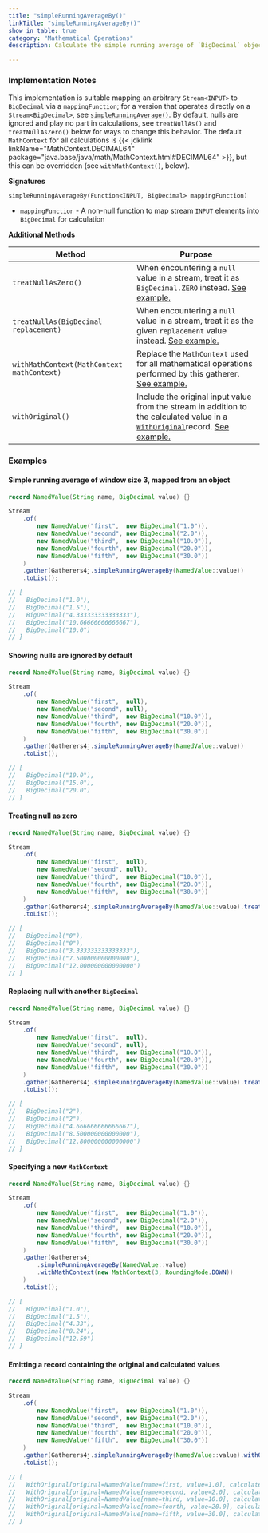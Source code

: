 ```yaml
---
title: "simpleRunningAverageBy()"
linkTitle: "simpleRunningAverageBy()"
show_in_table: true
category: "Mathematical Operations"
description: Calculate the simple running average of `BigDecimal` objects mapped from a `Stream<INPUT>` via a `mappingFunction`.

---
```


### Implementation Notes
This implementation is suitable mapping an arbitrary `Stream<INPUT>` to `BigDecimal` via a `mappingFunction`; for a version that operates directly on a `Stream<BigDecimal>`, see [`simpleRunningAverage()`](/gatherers4j/gatherers/mathematical/simplerunningaverage/).
By default, nulls are ignored and play no part in calculations, see `treatNullAs()` and `treatNullAsZero()` below for ways to change this behavior. The default `MathContext`
for all calculations is {{< jdklink linkName="MathContext.DECIMAL64" package="java.base/java/math/MathContext.html#DECIMAL64" >}}, but this can be overridden (see `withMathContext()`, below).


**Signatures**

`simpleRunningAverageBy(Function<INPUT, BigDecimal> mappingFunction)`
* `mappingFunction` - A non-null function to map stream `INPUT` elements into `BigDecimal` for calculation

**Additional Methods**

| Method                                     | Purpose                                                                                                                                                                                                                                                                                                         |
|--------------------------------------------|-----------------------------------------------------------------------------------------------------------------------------------------------------------------------------------------------------------------------------------------------------------------------------------------------------------------|
| `treatNullAsZero()`                        | When encountering a `null` value in a stream, treat it as `BigDecimal.ZERO` instead. [See example.](#treating-null-as-zero)                                                                                                                                                                                     |
| `treatNullAs(BigDecimal replacement)`      | When encountering a `null` value in a stream, treat it as the given `replacement` value instead. [See example.](#replacing-null-with-another-bigdecimal)                                                                                                                                                        |
| `withMathContext(MathContext mathContext)` | Replace the `MathContext` used for all mathematical operations performed by this gatherer. [See example.](#specifying-a-new-mathcontext)                                                                                                                                                                        |
| `withOriginal()`                           | Include the original input value from the stream in addition to the calculated value in a [`WithOriginal`](https://github.com/tginsberg/gatherers4j/blob/main/src/main/java/com/ginsberg/gatherers4j/dto/WithOriginal.java)record. [See example.](#emitting-a-record-containing-the-original-and-calculated-values) |

### Examples

#### Simple running average of window size 3, mapped from an object

```java
record NamedValue(String name, BigDecimal value) {}

Stream
    .of(
        new NamedValue("first",  new BigDecimal("1.0")),
        new NamedValue("second", new BigDecimal("2.0")),
        new NamedValue("third",  new BigDecimal("10.0")),
        new NamedValue("fourth", new BigDecimal("20.0")),
        new NamedValue("fifth",  new BigDecimal("30.0"))
    )
    .gather(Gatherers4j.simpleRunningAverageBy(NamedValue::value))
    .toList();

// [ 
//   BigDecimal("1.0"), 
//   BigDecimal("1.5"),
//   BigDecimal("4.333333333333333"), 
//   BigDecimal("10.66666666666667"),
//   BigDecimal("10.0") 
// ]
```

#### Showing nulls are ignored by default

```java
record NamedValue(String name, BigDecimal value) {}

Stream
    .of(
        new NamedValue("first",  null),
        new NamedValue("second", null),
        new NamedValue("third",  new BigDecimal("10.0")),
        new NamedValue("fourth", new BigDecimal("20.0")),
        new NamedValue("fifth",  new BigDecimal("30.0"))
    )
    .gather(Gatherers4j.simpleRunningAverageBy(NamedValue::value))
    .toList();

// [
//   BigDecimal("10.0"), 
//   BigDecimal("15.0"), 
//   BigDecimal("20.0") 
// ]
```

#### Treating null as zero

```java
record NamedValue(String name, BigDecimal value) {}

Stream
    .of(
        new NamedValue("first",  null),
        new NamedValue("second", null),
        new NamedValue("third",  new BigDecimal("10.0")),
        new NamedValue("fourth", new BigDecimal("20.0")),
        new NamedValue("fifth",  new BigDecimal("30.0"))
    )
    .gather(Gatherers4j.simpleRunningAverageBy(NamedValue::value).treatNullAsZero())
    .toList();

// [
//   BigDecimal("0"),
//   BigDecimal("0"),
//   BigDecimal("3.333333333333333"), 
//   BigDecimal("7.500000000000000"), 
//   BigDecimal("12.000000000000000") 
// ]
```

#### Replacing null with another `BigDecimal`


```java
record NamedValue(String name, BigDecimal value) {}

Stream
    .of(
        new NamedValue("first",  null),
        new NamedValue("second", null),
        new NamedValue("third",  new BigDecimal("10.0")),
        new NamedValue("fourth", new BigDecimal("20.0")),
        new NamedValue("fifth",  new BigDecimal("30.0"))
    )
    .gather(Gatherers4j.simpleRunningAverageBy(NamedValue::value).treatNullAs(BigDecimal.TWO))
    .toList();

// [
//   BigDecimal("2"),
//   BigDecimal("2"),
//   BigDecimal("4.666666666666667"), 
//   BigDecimal("8.500000000000000"), 
//   BigDecimal("12.800000000000000") 
// ]
```


#### Specifying a new `MathContext`


```java
record NamedValue(String name, BigDecimal value) {}

Stream
    .of(
        new NamedValue("first",  new BigDecimal("1.0")),
        new NamedValue("second", new BigDecimal("2.0")),
        new NamedValue("third",  new BigDecimal("10.0")),
        new NamedValue("fourth", new BigDecimal("20.0")),
        new NamedValue("fifth",  new BigDecimal("30.0"))
    )
    .gather(Gatherers4j
        .simpleRunningAverageBy(NamedValue::value)
        .withMathContext(new MathContext(3, RoundingMode.DOWN))
    )
    .toList();

// [ 
//   BigDecimal("1.0"), 
//   BigDecimal("1.5"),
//   BigDecimal("4.33"), 
//   BigDecimal("8.24"),
//   BigDecimal("12.59") 
// ]
```


#### Emitting a record containing the original and calculated values


```java
record NamedValue(String name, BigDecimal value) {}

Stream
    .of(
        new NamedValue("first",  new BigDecimal("1.0")),
        new NamedValue("second", new BigDecimal("2.0")),
        new NamedValue("third",  new BigDecimal("10.0")),
        new NamedValue("fourth", new BigDecimal("20.0")),
        new NamedValue("fifth",  new BigDecimal("30.0"))
    )
    .gather(Gatherers4j.simpleRunningAverageBy(NamedValue::value).withOriginal())
    .toList();

// [ 
//   WithOriginal[original=NamedValue[name=first, value=1.0], calculated=1.0]
//   WithOriginal[original=NamedValue[name=second, value=2.0], calculated=1.5]
//   WithOriginal[original=NamedValue[name=third, value=10.0], calculated=4.333333333333333]
//   WithOriginal[original=NamedValue[name=fourth, value=20.0], calculated=8.250000000000000]
//   WithOriginal[original=NamedValue[name=fifth, value=30.0], calculated=12.600000000000000]
// ]
```